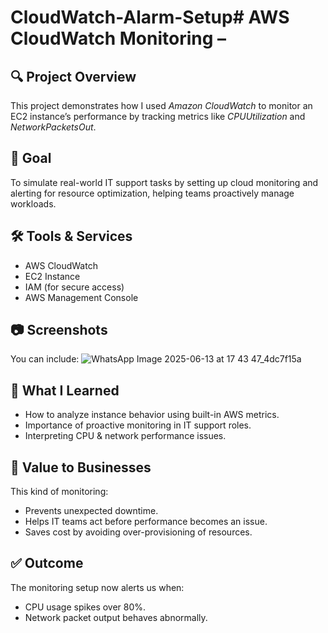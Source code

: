 # CloudWatch-Alarm-Setup# AWS CloudWatch Monitoring – 

## 🔍 Project Overview
This project demonstrates how I used *Amazon CloudWatch* to monitor an EC2 instance’s performance by tracking metrics like *CPUUtilization* and *NetworkPacketsOut*.

## 🎯 Goal
To simulate real-world IT support tasks by setting up cloud monitoring and alerting for resource optimization, helping teams proactively manage workloads.

## 🛠 Tools & Services
- AWS CloudWatch
- EC2 Instance
- IAM (for secure access)
- AWS Management Console

## 📷 Screenshots
You can include:
![WhatsApp Image 2025-06-13 at 17 43 47_4dc7f15a](https://github.com/user-attachments/assets/c7eaf48a-5d8a-4812-8087-6abf16b08122)

## 🧠 What I Learned
- How to analyze instance behavior using built-in AWS metrics.
- Importance of proactive monitoring in IT support roles.
- Interpreting CPU & network performance issues.

## 🚀 Value to Businesses
This kind of monitoring:
- Prevents unexpected downtime.
- Helps IT teams act before performance becomes an issue.
- Saves cost by avoiding over-provisioning of resources.

## ✅ Outcome
The monitoring setup now alerts us when:
- CPU usage spikes over 80%.
- Network packet output behaves abnormally.
